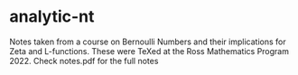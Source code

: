 # analytic-nt
Notes taken from a course on Bernoulli Numbers and their implications for Zeta and L-functions. 
These were TeXed at the Ross Mathematics Program 2022. Check notes.pdf for the full notes
